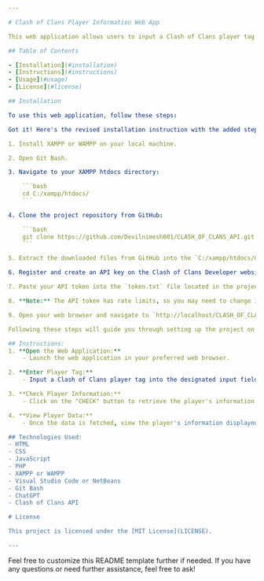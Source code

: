 ```yaml
---

# Clash of Clans Player Information Web App

This web application allows users to input a Clash of Clans player tag and fetch real-time player information, including details about their heroes, troops, and spells levels.

## Table of Contents

- [Installation](#installation)
- [Instructions](#instructions)
- [Usage](#usage)
- [License](#license)

## Installation

To use this web application, follow these steps:

Got it! Here's the revised installation instruction with the added step:

1. Install XAMPP or WAMPP on your local machine.

2. Open Git Bash.

3. Navigate to your XAMPP htdocs directory:

    ```bash
    cd C:/xampp/htdocs/
    ```

4. Clone the project repository from GitHub:

    ```bash
    git clone https://github.com/Devilnimesh001/CLASH_OF_CLANS_API.git
    ```

5. Extract the downloaded files from GitHub into the `C:/xampp/htdocs/CLASH_OF_CLANS_API` directory.

6. Register and create an API key on the Clash of Clans Developer website: [https://developer.clashofclans.com/#/](https://developer.clashofclans.com).

7. Paste your API token into the `token.txt` file located in the project directory.

8. **Note:** The API token has rate limits, so you may need to change it often.

9. Open your web browser and navigate to `http://localhost/CLASH_OF_CLANS_API/index.php` to access the project.

Following these steps will guide you through setting up the project on your local machine using XAMPP or WAMPP. 

## Instructions:
1. **Open the Web Application:**
    - Launch the web application in your preferred web browser.

2. **Enter Player Tag:**
    - Input a Clash of Clans player tag into the designated input field. Note: Do not include the '#' symbol.

3. **Check Player Information:**
    - Click on the "CHECK" button to retrieve the player's information.

4. **View Player Data:**
    - Once the data is fetched, view the player's information displayed on the webpage. This includes town hall level, experience level, trophies, best trophies, builder hall level, and details about heroes, troops, and spells levels.

## Technologies Used:
- HTML
- CSS
- JavaScript
- PHP
- XAMPP or WAMPP
- Visual Studio Code or NetBeans
- Git Bash
- ChatGPT
- Clash of Clans API

# License

This project is licensed under the [MIT License](LICENSE).

---
```


Feel free to customize this README template further if needed. If you have any questions or need further assistance, feel free to ask!
